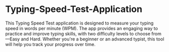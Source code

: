 # Typing-Speed-Test-Application
This Typing Speed Test application is designed to measure your typing speed in words per minute (WPM). The app provides an engaging way to practice and improve typing skills, with two difficulty levels to choose from—Easy and Hard. Whether you're a beginner or an advanced typist, this tool will help you track your progress over time.
